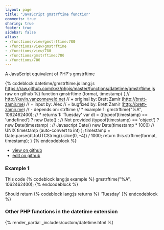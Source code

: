 ```yaml
---
layout: page
title: "JavaScript gmstrftime function"
comments: true
sharing: true
footer: true
sidebar: false
alias:
- /functions/view/gmstrftime:780
- /functions/view/gmstrftime
- /functions/view/780
- /functions/gmstrftime:780
- /functions/780
---
```

<!-- Generated by Rakefile:build -->
A JavaScript equivalent of PHP's gmstrftime

{% codeblock datetime/gmstrftime.js lang:js https://raw.github.com/kvz/phpjs/master/functions/datetime/gmstrftime.js raw on github %}
function gmstrftime (format, timestamp) {
  // http://kevin.vanzonneveld.net
  // +   original by: Brett Zamir (http://brett-zamir.me)
  // +   input by: Alex
  // +   bugfixed by: Brett Zamir (http://brett-zamir.me)
  // -    depends on: strftime
  // *     example 1: gmstrftime("%A", 1062462400);
  // *     returns 1: 'Tuesday'
  var dt = ((typeof(timestamp) == 'undefined') ? new Date() : // Not provided
  (typeof(timestamp) == 'object') ? new Date(timestamp) : // Javascript Date()
  new Date(timestamp * 1000) // UNIX timestamp (auto-convert to int)
  );
  timestamp = Date.parse(dt.toUTCString().slice(0, -4)) / 1000;
  return this.strftime(format, timestamp);
}
{% endcodeblock %}

 - [view on github](https://github.com/kvz/phpjs/blob/master/functions/datetime/gmstrftime.js)
 - [edit on github](https://github.com/kvz/phpjs/edit/master/functions/datetime/gmstrftime.js)

### Example 1
This code
{% codeblock lang:js example %}
gmstrftime("%A", 1062462400);
{% endcodeblock %}

Should return
{% codeblock lang:js returns %}
'Tuesday'
{% endcodeblock %}


### Other PHP functions in the datetime extension
{% render_partial _includes/custom/datetime.html %}
